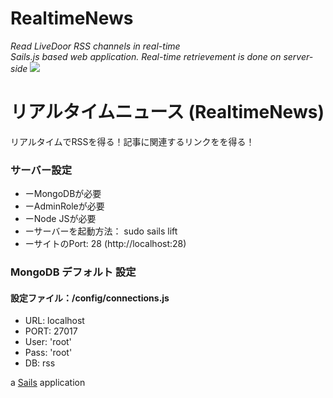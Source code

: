 # RealtimeNews
*Read LiveDoor RSS channels in real-time*  
*Sails.js based web application. Real-time retrievement is done on server-side*
<img src="https://s18.postimg.org/3usengbvt/Screen_Shot_2016_09_16_at_16_36_19.png" />


# リアルタイムニュース (RealtimeNews)
リアルタイムでRSSを得る！記事に関連するリンクをを得る！

<h3>サーバー設定</h3>
<ul>
<li>ーMongoDBが必要</li>
<li>ーAdminRoleが必要</li>
<li>ーNode JSが必要</li>
<li>ーサーバーを起動方法： sudo sails lift</li>
<li>ーサイトのPort: 28 (http://localhost:28)</li>
</ul>

<h3>MongoDB デフォルト 設定</h3>
<h4>設定ファイル：/config/connections.js</h4>
<ul>
<li>URL: localhost</li>
<li>PORT: 27017</li>
<li>User: 'root'</li>
<li>Pass: 'root'</li>
<li>DB: rss</li>
</ul>

a [Sails](http://sailsjs.org) application
